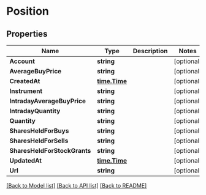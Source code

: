 # Position

## Properties

Name | Type | Description | Notes
------------ | ------------- | ------------- | -------------
**Account** | **string** |  | [optional] 
**AverageBuyPrice** | **string** |  | [optional] 
**CreatedAt** | [**time.Time**](time.Time.md) |  | [optional] 
**Instrument** | **string** |  | [optional] 
**IntradayAverageBuyPrice** | **string** |  | [optional] 
**IntradayQuantity** | **string** |  | [optional] 
**Quantity** | **string** |  | [optional] 
**SharesHeldForBuys** | **string** |  | [optional] 
**SharesHeldForSells** | **string** |  | [optional] 
**SharesHeldForStockGrants** | **string** |  | [optional] 
**UpdatedAt** | [**time.Time**](time.Time.md) |  | [optional] 
**Url** | **string** |  | [optional] 

[[Back to Model list]](../README.md#documentation-for-models) [[Back to API list]](../README.md#documentation-for-api-endpoints) [[Back to README]](../README.md)


